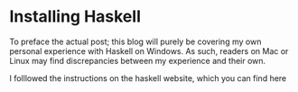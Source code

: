 # Installing Haskell

To preface the actual post; this blog will purely be covering my own personal experience with Haskell on Windows. 
As such, readers on Mac or Linux may find discrepancies between my experience and their own.

I folllowed the instructions on the haskell website, which you can find here 
